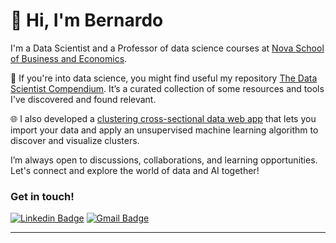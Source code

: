 # 👋 Hi, I'm Bernardo

I'm a Data Scientist and a Professor of data science courses at [Nova School of Business and Economics](https://www.novasbe.unl.pt/pt/).


📃 If you're into data science, you might find useful my repository [The Data Scientist Compendium](https://github.com/bforbesc/the-data-scientist-compendium). It’s a curated collection of some resources and tools I've discovered and found relevant.

🌐 I also developed a [clustering cross-sectional data web app](https://bforbesc-clustering-web-app-ml-web-app-ee5tk5.streamlit.app) that lets you import your data and apply an unsupervised machine learning algorithm to discover and visualize clusters.


I’m always open to discussions, collaborations, and learning opportunities. Let's connect and explore the world of data and AI together! 

### Get in touch!

[![Linkedin Badge](https://img.shields.io/badge/-bernardoforbescosta-blue?style=flat-square&logo=Linkedin&logoColor=white&link=https://www.linkedin.com/in/bernardoforbescosta/)](https://www.linkedin.com/in/bernardoforbescosta/)
[![Gmail Badge](https://img.shields.io/badge/-bernardoforbescosta@gmail.com-c14438?style=flat-square&logo=Gmail&logoColor=white&link=mailto:bernardoforbescosta@gmail.com)](mailto:bernardoforbescosta@gmail.com)

---

